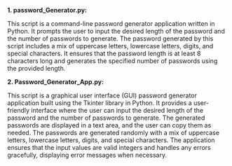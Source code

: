 **1. password_Generator.py:**

This script is a command-line password generator application written in Python. It prompts the user to input the desired length of the password and the number of passwords to generate. The password generated by this script includes a mix of uppercase letters, lowercase letters, digits, and special characters. It ensures that the password length is at least 8 characters long and generates the specified number of passwords using the provided length.

**2. Password_Generator_App.py:**

This script is a graphical user interface (GUI) password generator application built using the Tkinter library in Python. It provides a user-friendly interface where the user can input the desired length of the password and the number of passwords to generate. The generated passwords are displayed in a text area, and the user can copy them as needed. The passwords are generated randomly with a mix of uppercase letters, lowercase letters, digits, and special characters. The application ensures that the input values are valid integers and handles any errors gracefully, displaying error messages when necessary.
